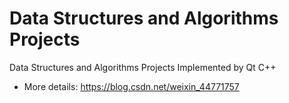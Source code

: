 # Data Structures and Algorithms Projects
 Data Structures and Algorithms Projects Implemented by Qt C++ 

* More details: https://blog.csdn.net/weixin_44771757
